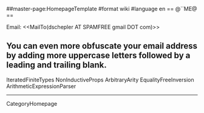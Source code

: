 ##master-page:HomepageTemplate
#format wiki
#language en
== @``ME@ ==

Email: <<MailTo(dschepler AT SPAMFREE gmail DOT com)>>
## You can even more obfuscate your email address by adding more uppercase letters followed by a leading and trailing blank.

IteratedFiniteTypes
NonInductiveProps
ArbitraryArity
EqualityFreeInversion
ArithmeticExpressionParser

----
CategoryHomepage
